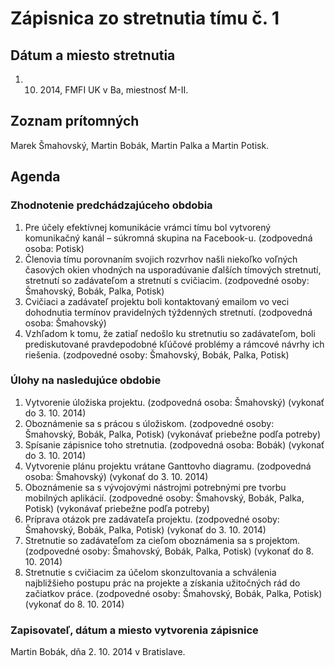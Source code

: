 # Zápisnica zo stretnutia tímu č. 1
## Dátum a miesto stretnutia
1. 10. 2014, FMFI UK v Ba, miestnosť M-II.

## Zoznam prítomných
Marek Šmahovský, Martin Bobák, Martin Palka a Martin Potisk.

## Agenda
### Zhodnotenie predchádzajúceho obdobia
1. Pre účely efektívnej komunikácie vrámci tímu bol vytvorený komunikačný kanál – súkromná skupina na Facebook-u. (zodpovedná osoba: Potisk)
2. Členovia tímu porovnaním svojich rozvrhov našli niekoľko  voľných časových okien vhodných na usporadúvanie ďalších tímových stretnutí, stretnutí so zadávateľom a stretnutí s cvičiacim. (zodpovedné osoby: Šmahovský, Bobák, Palka, Potisk)
3. Cvičiaci a zadávateľ projektu boli kontaktovaný emailom vo veci dohodnutia termínov pravidelných týždenných stretnutí. (zodpovedná osoba: Šmahovský)
4. Vzhľadom k tomu, že zatiaľ nedošlo ku stretnutiu so zadávateľom, boli prediskutované pravdepodobné kľúčové problémy a rámcové návrhy ich riešenia. (zodpovedné osoby: Šmahovský, Bobák, Palka, Potisk)
### Úlohy na nasledujúce obdobie
1. Vytvorenie úložiska projektu. (zodpovedná osoba: Šmahovský) (vykonať do 3. 10. 2014)
2. Oboznámenie sa s prácou s úložiskom. (zodpovedné osoby: Šmahovský, Bobák, Palka, Potisk) (vykonávať priebežne podľa potreby)
3. Spísanie zápisnice toho stretnutia. (zodpovedná osoba: Bobák) (vykonať do 3. 10. 2014)
4. Vytvorenie plánu projektu vrátane Ganttovho diagramu. (zodpovedná osoba: Šmahovský) (vykonať do 3. 10. 2014)
5. Oboznámenie sa s vývojovými nástrojmi potrebnými pre tvorbu mobilných aplikácií. (zodpovedné osoby: Šmahovský, Bobák, Palka, Potisk) (vykonávať priebežne podľa potreby)
6. Príprava otázok pre zadávateľa projektu. (zodpovedné osoby: Šmahovský, Bobák, Palka, Potisk) (vykonať do 3. 10. 2014)
7. Stretnutie so zadávateľom za cieľom oboznámenia sa s projektom. (zodpovedné osoby: Šmahovský, Bobák, Palka, Potisk) (vykonať do 8. 10. 2014)
8. Stretnutie s cvičiacim za účelom skonzultovania a schválenia najbližšieho postupu prác na projekte a získania užitočných rád do začiatkov práce. (zodpovedné osoby: Šmahovský, Bobák, Palka, Potisk) (vykonať do 8. 10. 2014)
### Zapisovateľ, dátum a miesto vytvorenia zápisnice
Martin Bobák, dňa 2. 10. 2014 v Bratislave.
